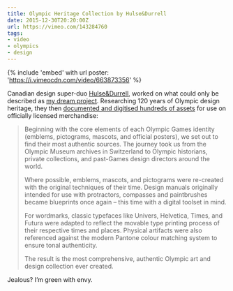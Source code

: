 ```yaml
---
title: Olympic Heritage Collection by Hulse&Durrell
date: 2015-12-30T20:20:00Z
url: https://vimeo.com/143284760
tags:
- video
- olympics
- design
---
```

{% include 'embed' with url
  poster: 'https://i.vimeocdn.com/video/663873356'
%}

Canadian design super-duo [Hulse&Durrell][1], worked on what could only be described as [my dream project][2]. Researching 120 years of Olympic design heritage, they then [documented and digitised hundreds of assets][3] for use on officially licensed merchandise:

> Beginning with the core elements of each Olympic Games identity (emblems, pictograms, mascots, and official posters), we set out to find their most authentic sources. The journey took us from the Olympic Museum archives in Switzerland to Olympic historians, private collections, and past-Games design directors around the world.
>
> Where possible, emblems, mascots, and pictograms were re-created with the original techniques of their time. Design manuals originally intended for use with protractors, compasses and paintbrushes became blueprints once again – this time with a digital toolset in mind.
>
> For wordmarks, classic typefaces like Univers, Helvetica, Times, and Futura were adapted to reflect the movable type printing process of their respective times and places. Physical artifacts were also referenced against the modern Pantone colour matching system to ensure tonal authenticity.
>
> The result is the most comprehensive, authentic Olympic art and design collection ever created.

Jealous? I’m green with envy.

[1]: http://hulsedurrell.com/
[2]: http://hulsedurrell.com/project/olympic-heritage-collection
[3]: http://www.underconsideration.com/brandnew/archives/new_name_logo_and_identity_for_olympic_heritage_collection_by_hulsedurrell.php

